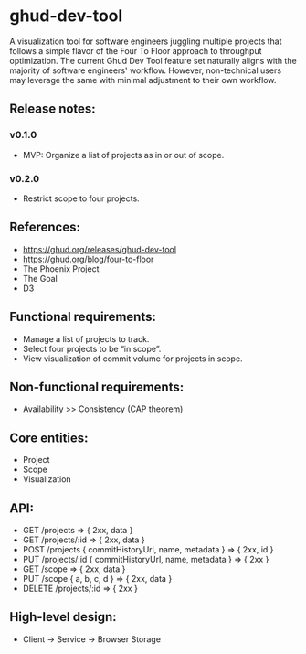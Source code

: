 # ghud-dev-tool

A visualization tool for software engineers juggling multiple projects that follows a simple flavor of the Four To Floor approach to throughput optimization. The current Ghud Dev Tool feature set naturally aligns with the majority of software engineers' workflow. However, non-technical users may leverage the same with minimal adjustment to their own workflow.

## Release notes:

### v0.1.0

- MVP: Organize a list of projects as in or out of scope.

### v0.2.0

- Restrict scope to four projects.

## References:

- https://ghud.org/releases/ghud-dev-tool
- https://ghud.org/blog/four-to-floor
- The Phoenix Project
- The Goal
- D3

## Functional requirements:

- Manage a list of projects to track.
- Select four projects to be “in scope”.
- View visualization of commit volume for projects in scope.

## Non-functional requirements:

- Availability >> Consistency (CAP theorem)

## Core entities:

- Project
- Scope
- Visualization

## API:

- GET /projects => { 2xx, data }
- GET /projects/:id => { 2xx, data }
- POST /projects { commitHistoryUrl, name, metadata } => { 2xx, id }
- PUT /projects/:id { commitHistoryUrl, name, metadata } => { 2xx }
- GET /scope => { 2xx, data }
- PUT /scope { a, b, c, d } => { 2xx, data }
- DELETE /projects/:id => { 2xx }

## High-level design:

- Client → Service → Browser Storage

